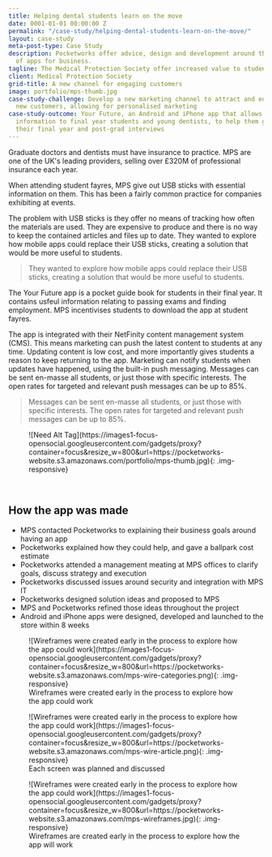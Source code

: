 ```yaml
---
title: Helping dental students learn on the move
date: 0001-01-01 00:00:00 Z
permalink: "/case-study/helping-dental-students-learn-on-the-move/"
layout: case-study
meta-post-type: Case Study
description: Pocketworks offer advice, design and development around the implementation
  of apps for business.
tagline: The Medical Protection Society offer increased value to students
client: Medical Protection Society
grid-title: A new channel for engaging customers
image: portfolio/mps-thumb.jpg
case-study-challenge: Develop a new marketing channel to attract and engage dental students as
  new customers, allowing for personalised marketing
case-study-outcome: Your Future, an Android and iPhone app that allows MPS to distribute valuable
  information to final year students and young dentists, to help them get through
  their final year and post-grad interviews
---
```


Graduate doctors and dentists must have insurance to practice. MPS are one of the UK's leading providers, selling over £320M of professional insurance each year.

When attending student fayres, MPS give out USB sticks with essential information on them. This has been a fairly common practice for companies exhibiting at events.

The problem with USB sticks is they offer no means of tracking how often the materials are used. They are expensive to produce and there is no way to keep the contained articles and files up to date.  They wanted to explore how mobile apps could replace their USB sticks, creating a solution that would be more useful to students.

> They wanted to explore how mobile apps could replace their USB sticks, creating a solution that would be more useful to students.

The Your Future app is a pocket guide book for students in their final year. It contains usfeul information relating to passing exams and finding employment.  MPS incentivises students to download the app at student fayres.

The app is integrated with their NetFinity content management system (CMS).  This means marketing can push the latest content to students at any time. Updating content is low cost, and more importantly gives students a reason to keep returning to the app.  Marketing can notify students when updates have happened, using the built-in push messaging. Messages can be sent en-masse all students, or just those with specific interests.  The open rates for targeted and relevant push messages can be up to 85%.

> Messages can be sent en-masse all students, or just those with specific interests.
The open rates for targeted and relevant push messages can be up to 85%.

<figure markdown="1">
![Need Alt Tag](https://images1-focus-opensocial.googleusercontent.com/gadgets/proxy?container=focus&resize_w=800&url=https://pocketworks-website.s3.amazonaws.com/portfolio/mps-thumb.jpg){: .img-responsive}
</figure>

<br/>

## How the app was made

- MPS contacted Pocketworks to explaining their business goals around having an app
- Pocketworks explained how they could help, and gave a ballpark cost estimate
- Pocketworks attended a management meating at MPS offices to clarify goals, discuss strategy and execution
- Pocketworks discussed issues around security and integration with MPS IT
- Pocketworks designed solution ideas and proposed to MPS
- MPS and Pocketworks refined those ideas throughout the project
- Android and iPhone apps were designed, developed and launched to the store within 8 weeks

<figure markdown="1">
![Wireframes were created early in the process to explore how the app could work](https://images1-focus-opensocial.googleusercontent.com/gadgets/proxy?container=focus&resize_w=800&url=https://pocketworks-website.s3.amazonaws.com/mps-wire-categories.png){: .img-responsive}
<figcaption>Wireframes were created early in the process to explore how the app could work</figcaption>
</figure>

<figure markdown="1">
![Wireframes were created early in the process to explore how the app could work](https://images1-focus-opensocial.googleusercontent.com/gadgets/proxy?container=focus&resize_w=800&url=https://pocketworks-website.s3.amazonaws.com/mps-wire-article.png){: .img-responsive}
<figcaption>Each screen was planned and discussed</figcaption>
</figure>

<figure markdown="1">
![Wireframes were created early in the process to explore how the app could work](https://images1-focus-opensocial.googleusercontent.com/gadgets/proxy?container=focus&resize_w=800&url=https://pocketworks-website.s3.amazonaws.com/mps-wireframes.jpg){: .img-responsive}
<figcaption>Wireframes are created early in the process to explore how the app will work</figcaption>
</figure>
